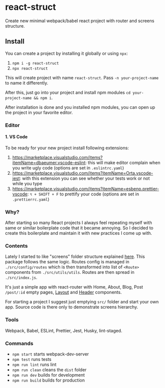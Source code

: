 # react-struct
Create new minimal webpack/babel react project with router and screens structure.

## Install
You can create a project by installing it globally or using `npx`:
1. `npm i -g react-struct`
2. `npx react-struct`

This will create project with name `react-struct`. Pass `-n your-project-name` to name it differently.

After this, just go into your project and install npm modules `cd your-project-name && npm i`.

After installation is done and you installed npm modules, you can open up the project in your favorite editor.

### Editor
#### 1. VS Code
To be ready for your new project install following extensions:
1. https://marketplace.visualstudio.com/items?itemName=dbaeumer.vscode-eslint: this will make editor complain when you write ugly code (options are set in `.eslintrc.yaml`)
2. https://marketplace.visualstudio.com/items?itemName=Orta.vscode-jest: with this extension you can see whether your tests work or not while you type
3. https://marketplace.visualstudio.com/items?itemName=esbenp.prettier-vscode: `⌥ + SHIFT + F` to prettify your code (options are set in `.prettierrc.yaml`)


### Why?
After starting so many React projects I always feel repeating myself with same or similar boilerplate code that it became annoying.
So I decided to create this boilerplate and maintain it with new practices I come up with.

### Contents
Lately I started to like "screens" folder structure explained [here](https://gist.github.com/ryanflorence/daafb1e3cb8ad740b346).
This package follows the same logic.
Routes config is managed in `./src/config/routes` which is then transformed into list of `<Route>` components from `./src/utils/utils`. Routes are then spread in `./src/index.js`.

It's just a simple app with react-router with Home, About, Blog, Post `/post/:id` empty pages, [Layout](https://github.com/markzero/react-struct/blob/master/src/shared/components/Layout/index.js) and [Header](https://github.com/markzero/react-struct/blob/master/src/shared/components/Header/index.js) components.

For starting a project I suggest just emptying `src/` folder and start your own app. Source code is there only to demonstrate screens hierarchy.

### Tools
Webpack, Babel, ESLint, Prettier, Jest, Husky, lint-staged.

### Commands
* `npm start` starts webpack-dev-server
* `npm test` runs tests
* `npm run lint` runs lint
* `npm run clean` cleans the `dist` folder
* `npm run dev` builds for development
* `npm run build` builds for production
